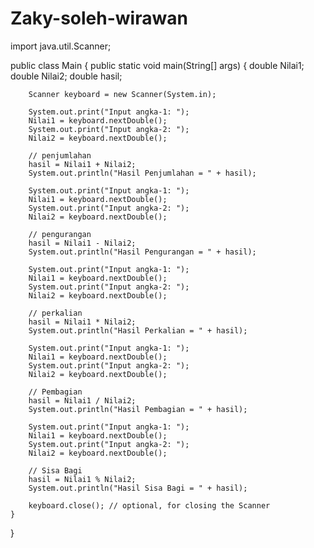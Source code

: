 # Zaky-soleh-wirawan
import java.util.Scanner;

public class Main {
    public static void main(String[] args) {
        double Nilai1;
        double Nilai2;
        double hasil;

        Scanner keyboard = new Scanner(System.in);

        System.out.print("Input angka-1: ");
        Nilai1 = keyboard.nextDouble();
        System.out.print("Input angka-2: ");
        Nilai2 = keyboard.nextDouble();

        // penjumlahan
        hasil = Nilai1 + Nilai2;
        System.out.println("Hasil Penjumlahan = " + hasil);

        System.out.print("Input angka-1: ");
        Nilai1 = keyboard.nextDouble();
        System.out.print("Input angka-2: ");
        Nilai2 = keyboard.nextDouble();

        // pengurangan
        hasil = Nilai1 - Nilai2;
        System.out.println("Hasil Pengurangan = " + hasil);

        System.out.print("Input angka-1: ");
        Nilai1 = keyboard.nextDouble();
        System.out.print("Input angka-2: ");
        Nilai2 = keyboard.nextDouble();

        // perkalian
        hasil = Nilai1 * Nilai2;
        System.out.println("Hasil Perkalian = " + hasil);

        System.out.print("Input angka-1: ");
        Nilai1 = keyboard.nextDouble();
        System.out.print("Input angka-2: ");
        Nilai2 = keyboard.nextDouble();

        // Pembagian
        hasil = Nilai1 / Nilai2;
        System.out.println("Hasil Pembagian = " + hasil);

        System.out.print("Input angka-1: ");
        Nilai1 = keyboard.nextDouble();
        System.out.print("Input angka-2: ");
        Nilai2 = keyboard.nextDouble();

        // Sisa Bagi
        hasil = Nilai1 % Nilai2;
        System.out.println("Hasil Sisa Bagi = " + hasil);
        
        keyboard.close(); // optional, for closing the Scanner
    }
}
